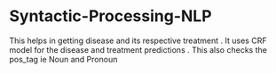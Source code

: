 # Syntactic-Processing-NLP
 This helps in getting disease and its respective treatment . It uses CRF model for the disease and treatment predictions . This also checks the pos_tag ie Noun and Pronoun
